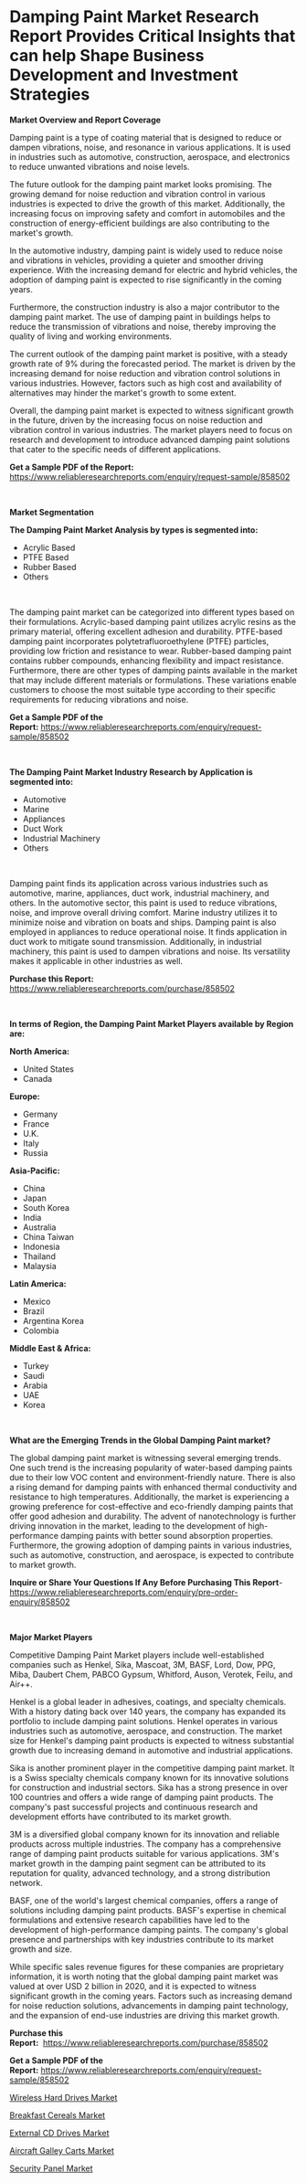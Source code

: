 <p><h1>Damping Paint Market Research Report Provides Critical Insights that can help Shape Business Development and Investment Strategies</h1></p><p><strong>Market Overview and Report Coverage</strong></p>
<p><p>Damping paint is a type of coating material that is designed to reduce or dampen vibrations, noise, and resonance in various applications. It is used in industries such as automotive, construction, aerospace, and electronics to reduce unwanted vibrations and noise levels.</p><p>The future outlook for the damping paint market looks promising. The growing demand for noise reduction and vibration control in various industries is expected to drive the growth of this market. Additionally, the increasing focus on improving safety and comfort in automobiles and the construction of energy-efficient buildings are also contributing to the market's growth.</p><p>In the automotive industry, damping paint is widely used to reduce noise and vibrations in vehicles, providing a quieter and smoother driving experience. With the increasing demand for electric and hybrid vehicles, the adoption of damping paint is expected to rise significantly in the coming years.</p><p>Furthermore, the construction industry is also a major contributor to the damping paint market. The use of damping paint in buildings helps to reduce the transmission of vibrations and noise, thereby improving the quality of living and working environments.</p><p>The current outlook of the damping paint market is positive, with a steady growth rate of 9% during the forecasted period. The market is driven by the increasing demand for noise reduction and vibration control solutions in various industries. However, factors such as high cost and availability of alternatives may hinder the market's growth to some extent.</p><p>Overall, the damping paint market is expected to witness significant growth in the future, driven by the increasing focus on noise reduction and vibration control in various industries. The market players need to focus on research and development to introduce advanced damping paint solutions that cater to the specific needs of different applications.</p></p>
<p><strong>Get a Sample PDF of the Report:</strong> <a href="https://www.reliableresearchreports.com/enquiry/request-sample/858502">https://www.reliableresearchreports.com/enquiry/request-sample/858502</a></p>
<p>&nbsp;</p>
<p><strong>Market Segmentation</strong></p>
<p><strong>The Damping Paint Market Analysis by types is segmented into:</strong></p>
<p><ul><li>Acrylic Based</li><li>PTFE Based</li><li>Rubber Based</li><li>Others</li></ul></p>
<p>&nbsp;</p>
<p><p>The damping paint market can be categorized into different types based on their formulations. Acrylic-based damping paint utilizes acrylic resins as the primary material, offering excellent adhesion and durability. PTFE-based damping paint incorporates polytetrafluoroethylene (PTFE) particles, providing low friction and resistance to wear. Rubber-based damping paint contains rubber compounds, enhancing flexibility and impact resistance. Furthermore, there are other types of damping paints available in the market that may include different materials or formulations. These variations enable customers to choose the most suitable type according to their specific requirements for reducing vibrations and noise.</p></p>
<p><strong>Get a Sample PDF of the Report:</strong>&nbsp;<a href="https://www.reliableresearchreports.com/enquiry/request-sample/858502">https://www.reliableresearchreports.com/enquiry/request-sample/858502</a></p>
<p>&nbsp;</p>
<p><strong>The Damping Paint Market Industry Research by Application is segmented into:</strong></p>
<p><ul><li>Automotive</li><li>Marine</li><li>Appliances</li><li>Duct Work</li><li>Industrial Machinery</li><li>Others</li></ul></p>
<p>&nbsp;</p>
<p><p>Damping paint finds its application across various industries such as automotive, marine, appliances, duct work, industrial machinery, and others. In the automotive sector, this paint is used to reduce vibrations, noise, and improve overall driving comfort. Marine industry utilizes it to minimize noise and vibration on boats and ships. Damping paint is also employed in appliances to reduce operational noise. It finds application in duct work to mitigate sound transmission. Additionally, in industrial machinery, this paint is used to dampen vibrations and noise. Its versatility makes it applicable in other industries as well.</p></p>
<p><strong>Purchase this Report:</strong>&nbsp; <a href="https://www.reliableresearchreports.com/purchase/858502">https://www.reliableresearchreports.com/purchase/858502</a></p>
<p>&nbsp;</p>
<p><strong>In terms of Region, the Damping Paint Market Players available by Region are:</strong></p>
<p>
    <p> <strong> North America: </strong>
        <ul>
            <li>United States</li>
            <li>Canada</li>
        </ul>
        </p> 
    <p> <strong> Europe: </strong>
        <ul>
            <li>Germany</li>
            <li>France</li>
            <li>U.K.</li>
            <li>Italy</li>
            <li>Russia</li>
        </ul>
        </p> 
    <p> <strong> Asia-Pacific: </strong>
        <ul>
            <li>China</li>
            <li>Japan</li>
            <li>South Korea</li>
            <li>India</li>
            <li>Australia</li>
            <li>China Taiwan</li>
            <li>Indonesia</li>
            <li>Thailand</li>
            <li>Malaysia</li>
        </ul>
        </p> 
    <p> <strong> Latin America: </strong>
        <ul>
            <li>Mexico</li>
            <li>Brazil</li>
            <li>Argentina Korea</li>
            <li>Colombia</li>
        </ul>
        </p> 
    <p> <strong> Middle East & Africa: </strong>
        <ul>
            <li>Turkey</li>
            <li>Saudi</li>
            <li>Arabia</li>
            <li>UAE</li>
            <li>Korea</li>
        </ul>
    </p>
    </p>
<p>&nbsp;</p>
<p><strong>What are the Emerging Trends in the Global Damping Paint market?</strong></p>
<p><p>The global damping paint market is witnessing several emerging trends. One such trend is the increasing popularity of water-based damping paints due to their low VOC content and environment-friendly nature. There is also a rising demand for damping paints with enhanced thermal conductivity and resistance to high temperatures. Additionally, the market is experiencing a growing preference for cost-effective and eco-friendly damping paints that offer good adhesion and durability. The advent of nanotechnology is further driving innovation in the market, leading to the development of high-performance damping paints with better sound absorption properties. Furthermore, the growing adoption of damping paints in various industries, such as automotive, construction, and aerospace, is expected to contribute to market growth.</p></p>
<p><strong>Inquire or Share Your Questions If Any Before Purchasing This Report</strong>- <a href="https://www.reliableresearchreports.com/enquiry/pre-order-enquiry/858502">https://www.reliableresearchreports.com/enquiry/pre-order-enquiry/858502</a></p>
<p>&nbsp;</p>
<p><strong>Major Market Players</strong></p>
<p><p>Competitive Damping Paint Market players include well-established companies such as Henkel, Sika, Mascoat, 3M, BASF, Lord, Dow, PPG, Miba, Daubert Chem, PABCO Gypsum, Whitford, Auson, Verotek, Feilu, and Air++. </p><p>Henkel is a global leader in adhesives, coatings, and specialty chemicals. With a history dating back over 140 years, the company has expanded its portfolio to include damping paint solutions. Henkel operates in various industries such as automotive, aerospace, and construction. The market size for Henkel's damping paint products is expected to witness substantial growth due to increasing demand in automotive and industrial applications.</p><p>Sika is another prominent player in the competitive damping paint market. It is a Swiss specialty chemicals company known for its innovative solutions for construction and industrial sectors. Sika has a strong presence in over 100 countries and offers a wide range of damping paint products. The company's past successful projects and continuous research and development efforts have contributed to its market growth.</p><p>3M is a diversified global company known for its innovation and reliable products across multiple industries. The company has a comprehensive range of damping paint products suitable for various applications. 3M's market growth in the damping paint segment can be attributed to its reputation for quality, advanced technology, and a strong distribution network.</p><p>BASF, one of the world's largest chemical companies, offers a range of solutions including damping paint products. BASF's expertise in chemical formulations and extensive research capabilities have led to the development of high-performance damping paints. The company's global presence and partnerships with key industries contribute to its market growth and size.</p><p>While specific sales revenue figures for these companies are proprietary information, it is worth noting that the global damping paint market was valued at over USD 2 billion in 2020, and it is expected to witness significant growth in the coming years. Factors such as increasing demand for noise reduction solutions, advancements in damping paint technology, and the expansion of end-use industries are driving this market growth.</p></p>
<p><strong>Purchase this Report:</strong>&nbsp;&nbsp;<a href="https://www.reliableresearchreports.com/purchase/858502">https://www.reliableresearchreports.com/purchase/858502</a></p>
<p></p>
<p><strong>Get a Sample PDF of the Report:</strong>&nbsp;<a href="https://www.reliableresearchreports.com/enquiry/request-sample/858502">https://www.reliableresearchreports.com/enquiry/request-sample/858502</a></p>
<p><p><a href="https://medium.com/@avaalsop666/wireless-hard-drives-market-exploring-market-share-market-trends-and-future-growth-ab8255994dc7">Wireless Hard Drives Market</a></p><p><a href="https://medium.com/@jonatanjast6362/breakfast-cereals-market-trends-and-market-analysis-forecasted-for-period-2023-2030-e5e8fd233587">Breakfast Cereals Market</a></p><p><a href="https://medium.com/@deirdreclark76/external-cd-drives-market-size-market-outlook-and-market-forecast-2023-to-2030-a2a2104590ec">External CD Drives Market</a></p><p><a href="https://medium.com/@odellernser/aircraft-galley-carts-market-report-reveals-the-latest-trends-and-growth-opportunities-of-this-fbd398bf4642">Aircraft Galley Carts Market</a></p><p><a href="https://medium.com/@deirdredavies67/security-panel-market-size-reveals-the-best-marketing-channels-in-global-industry-e9884b8d4d80">Security Panel Market</a></p></p>